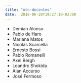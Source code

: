 ```yaml
---
title: "utn-docentes"
date:  2018-06-20T19:27:10-03:00
---
```



* Demian Alonso 
* Pablo de Haro
* Mariana Matos
* Nicolás Scarcella 
* Ernesto Bossi
* Pablo Romanelli
* Axel Bergh
* Leandro Shokida 
* Alan Accurso
* José Fermoso
